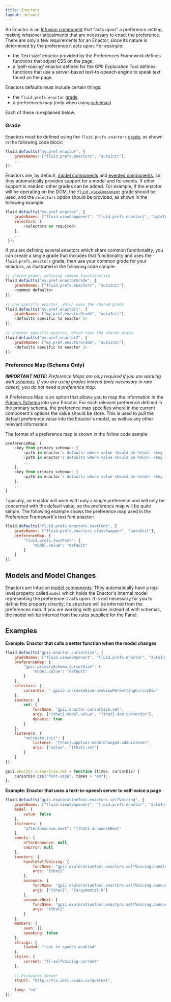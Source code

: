 ```yaml
---
title: Enactors
layout: default
---
```


An Enactor is an [Infusion component](UnderstandingInfusionComponents.md) that "acts upon" a preference setting, making whatever adjustments that are necessary to enact the preference. There are only a few requirements for an Enactor, since its nature is determined by the preference it acts upon. For example:

* the 'text size' enactor provided by the Preferences Framework defines functions that adjust CSS on the page;
* a 'self-voicing' enactor defined for the GPII Exploration Tool defines functions that use a server-based text-to-speech engine to speak text found on the page.

Enactors defaults must include certain things:

* the `fluid.prefs.enactor` [grade](ComponentGrades.md)
* a preferences map (only when using [schemas](PrimarySchemaForPreferencesFramework.md))

Each of these is explained below.

### Grade ###

Enactors must be defined using the `fluid.prefs.enactors` [grade](ComponentGrades.md), as shown in the following code block:
```javascript
fluid.defaults("my.pref.enactor", {
    gradeNames: ["fluid.prefs.enactors", "autoInit"],
    ...
});
```

Enactors are, by default, [model components](tutorial-gettingStartedWithInfusion/ModelComponents.md) and [evented components](tutorial-gettingStartedWithInfusion/EventedComponents.md), so they automatically provides support for a model and for events. If other support is needed, other grades can be added. For example, if the enactor will be operating on the DOM, the [`fluid.viewComponent`](https://github.com/fluid-project/infusion/blob/infusion-1.5/src/framework/core/js/FluidView.js#L34-L36) grade should be used, and the `selectors` option should be provided, as shown in the following example:
```javascript
fluid.defaults("my.pref.enactor", {
    gradeNames: ["fluid.viewComponent", "fluid.prefs.enactors", "autoInit"],
    selectors: {
        <selectors as required>
    },
    ...
 });
```

If you are defining several enactors which share common functionality, you can create a single grade that includes that functionality and uses the `fluid.prefs.enactors` grade, then use your common grade for your enactors, as illustrated in the following code sample:
```javascript
// shared grade, defining common functionality
fluid.defaults("my.pref.enactorGrade", {
    gradeNames: ["fluid.prefs.enactors", "autoInit"],
    <common defaults>
});
 
// one specific enactor, which uses the shared grade
fluid.defaults("my.pref.enactor1", {
    gradeNames: ["my.pref.enactorGrade", "autoInit"],
    <defaults specific to enactor 1>
});
 
// another specific enactor, which uses the shared grade
fluid.defaults("my.pref.enactor2", {
    gradeNames: ["my.pref.enactorGrade", "autoInit"],
    <defaults specific to enactor 2>
});
```

### Preference Map (Schema Only) ###

_**IMPORTANT NOTE:** Preference Maps are only required if you are working with [schemas](PrimarySchemaForPreferencesFramework.md). If you are using grades instead (only necessary in rare cases), you do not need a preference map._

A Preference Map is an option that allows you to map the information in the [Primary Schema](PrimarySchemaForPreferencesFramework.md) into your Enactor. For each relevant preference defined in the primary schema, the preference map specifies where in the current component's options the value should be store. This is used to pull the default preference value into the Enactor's model, as well as any other relevant information.

The format of a preference map is shown in the follow code sample:

```javascript
preferenceMap: {
    <key from primary schema>: {
        <path in enactor's defaults where value should be held>: <key in primary schema where value held>,
        <path in enactor's defaults where value should be held>: <key in primary schema where value held>,
        ...
    },
    <key from primary schema>: {
        <path in enactor's defaults where value should be held>: <key in primary schema where value held>
    },
    ...
}
```

Typically, an enactor will work with only a single preference and will only be concerned with the default value, so the preference map will be quite simple. The following example shows the preference map used in the Preference Framework's text font enactor:

```javascript
fluid.defaults("fluid.prefs.enactors.textFont", {
    gradeNames: ["fluid.prefs.enactors.classSwapper", "autoInit"],
    preferenceMap: {
        "fluid.prefs.textFont": {
            "model.value": "default"
        }
    }
});
```

## Models and Model Changes ##

Enactors are Infusion [model components](tutorial-gettingStartedWithInfusion/ModelComponents.md): They automatically have a top-level property called `model` which holds the Enactor's internal model representing the preference it acts upon. It is not necessary for you to define this property directly; its structure will be inferred from the preferences map. If you are working with grades instead of with schemas, the model will be inferred from the rules supplied for the Panel.

## Examples ##

**Example: Enactor that calls a setter function when the model changes**
```javascript
fluid.defaults("gpii.enactor.cursorSize", {
    gradeNames: ["fluid.viewComponent", "fluid.prefs.enactor", "autoInit"],
    preferenceMap: {
        "gpii.primarySchema.cursorSize": {
            "model.value": "default"
        }
    },
    selectors: {
        cursorDiv: ".gpiic-increaseSize-previewPerSettingCursorDiv"
    },
    invokers: {
        set: {
            funcName: "gpii.enactor.cursorSize.set",
            args: ["{that}.model.value", "{that}.dom.cursorDiv"],
            dynamic: true
        }
    },
    listeners: {
        "onCreate.init": {
            listener: "{that}.applier.modelChanged.addListener",
            args: ["value", "{that}.set"]
        }
    }
});
 
gpii.enactor.cursorSize.set = function (times, cursorDiv) {
    cursorDiv.css("font-size", times + "em");
};
```

**Example: Enactor that uses a text-to-speech server to self-voice a page**
```javascript
fluid.defaults("gpii.explorationTool.enactors.selfVoicing", {
    gradeNames: ["fluid.viewComponent", "fluid.prefs.enactor", "autoInit"],
    model: {
        value: false
    },
    listeners: {
        "afterAnnounce.next": "{that}.announceNext"
    },
    events: {
        afterAnnounce: null,
        onError: null
    },
    invokers: {
        handleSelfVoicing: {
            funcName: "gpii.explorationTool.enactors.selfVoicing.handleSelfVoicing",
            args: "{that}"
        },
        announce: {
            funcName: "gpii.explorationTool.enactors.selfVoicing.announce",
            args: ["{that}", "{arguments}.0"]
        },
        announceNext: {
            funcName: "gpii.explorationTool.enactors.selfVoicing.announceNext",
            args: "{that}"
        }
    },
    members: {
        seen: [],
        speaking: false
    },
    strings: {
        loaded: "text to speech enabled"
    },
    styles: {
        current: "fl-selfVoicing-current"
    },
 
    // Fireworks Server
    ttsUrl: "http://tts.idrc.ocadu.ca?q=%text",
 
    lang: "en"
});
```

